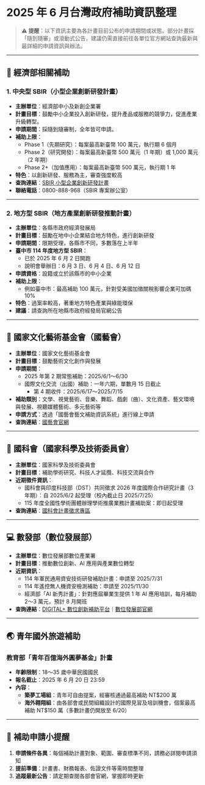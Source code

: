 # 2025 年 6 月台灣政府補助資訊整理

> ⚠️ **提醒**：以下資訊主要為各計畫目前公布的申請期間或狀態。部分計畫採「隨到隨審」或滾動式公告，建議仍需直接前往各單位官方網站查詢最新與最詳細的申請資訊與辦法。

---

## 🔧 經濟部相關補助

### 1. 中央型 SBIR（小型企業創新研發計畫）
- **主辦單位**：經濟部中小及新創企業署  
- **計畫目標**：鼓勵中小企業投入創新研發，提升產品或服務的競爭力，促進產業升級轉型。  
- **申請期間**：採隨到隨審制，全年皆可申請。  
- **補助上限**：
  - Phase 1（先期研究）：每案最高新臺幣 100 萬元，執行期 6 個月  
  - Phase 2（研究開發）：每案最高新臺幣 500 萬元（1 年期）或 1,000 萬元（2 年期）  
  - Phase 2+（加值應用）：每案最高新臺幣 500 萬元，執行期 1 年  
- **特色**：以創新研發、服務為主，審查強度較高  
- **查詢連結**：[SBIR 小型企業創新研發計畫](https://www.sbir.org.tw)  
- **聯絡電話**：0800-888-968（SBIR 專案辦公室）

---

### 2. 地方型 SBIR（地方產業創新研發推動計畫）
- **主辦單位**：各縣市政府經濟發展局  
- **計畫目標**：鼓勵在地中小企業結合地方特色，進行創新研發  
- **申請期間**：限期受理，各縣市不同，多數落在上半年  
- **臺中市 114 年度地方型 SBIR**：
  - 已於 2025 年 6 月 2 日開跑  
  - 說明會舉辦日：6 月 3 日、6 月 4 日、6 月 12 日  
- **申請資格**：設籍或立於該縣市的中小企業  
- **補助上限**：
  - 例如臺中市：最高補助 100 萬元，針對受美國加徵關稅影響企業可加碼 10%  
- **特色**：過案率較高，著重地方特色產業與綠能環保  
- **建議**：請查詢所在地縣市政府經發局官網公告

---

## 🎨 國家文化藝術基金會（國藝會）

- **主辦單位**：國家文化藝術基金會  
- **計畫目標**：鼓勵藝術文化創作與發展  
- **申請期間**：
  - 2025 年第 2 期常態補助：2025/6/1～6/30  
  - 國際文化交流（出國）補助：一年六期，單數月 15 日截止  
    - 第 4 期收件：2025/6/17～2025/7/15  
- **補助類別**：文學、視覺藝術、音樂、舞蹈、戲劇（曲）、文化資產、藝文環境與發展、視聽媒體藝術、多元藝術等  
- **申請方式**：透過「國藝會藝文補助資訊系統」進行線上申請  
- **查詢連結**：[國藝會官網](https://www.ncafroc.org.tw)

---

## 🔬 國科會（國家科學及技術委員會）

- **主辦單位**：國家科學及技術委員會  
- **計畫目標**：補助學術研究、科技人才延攬、科技交流與合作  
- **近期徵件資訊**：
  - 國科會與印度科技部（DST）共同徵求 2026 年度國際合作研究計畫（3 年期）：自 2025/6/2 起受理（校內截止日 2025/7/25）  
  - 115 年度全國性學術團體辦理學術推廣業務計畫補助案：即日起受理  
- **查詢連結**：[國科會計畫徵求專區](https://www.nstc.gov.tw)

---

## 💻 數發部（數位發展部）

- **主辦單位**：數位發展部數位產業署  
- **計畫目標**：推動數位創新、AI 應用與產業數位轉型  
- **近期資訊**：
  - 114 年軍民通用資安技術研發補助計畫：申請至 2025/7/31  
  - 114 年遙控無人機資安檢測補助：申請至 2025/11/30  
  - 經濟部「AI 新秀計畫」：針對應屆畢業生提供 1 年 AI 應用培訓，每月補助 2～3 萬元，預計 8 月開班  
- **查詢連結**：[DIGITAL+ 數位創新補助平台](https://digital.ntpc.gov.tw)｜[數位發展部官網](https://moda.gov.tw)

---

## 🌏 青年國外旅遊補助

### 教育部「青年百億海外圓夢基金」計畫
- **年齡限制**：18～35 歲中華民國國民  
- **報名截止**：2025 年 6 月 20 日 23:59  
- **內容**：
  - **築夢工場組**：青年可自由提案，經審核通過最高補助 NT$200 萬  
  - **海外翱翔組**：由各部會或民間組織設計的國際見習及培訓機會，個案最高補助 NT$150 萬（多數計畫仍開放至 6/20）

---

## 📌 補助申請小提醒

1. **申請條件各異**：每個補助計畫對象、範圍、審查標準不同，請務必詳閱申請須知  
2. **提前準備**：計畫書、財務報表、佐證文件等需時間整理  
3. **追蹤最新公告**：請定期查閱各部會官網，掌握即時更新
